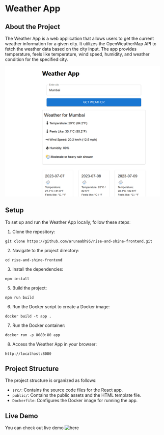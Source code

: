 # Weather App

## About the Project

The Weather App is a web application that allows users to get the current weather information for a given city. It utilizes the OpenWeatherMap API to fetch the weather data based on the city input. The app provides temperature, feels like temperature, wind speed, humidity, and weather condition for the specified city.

![Weather App Screenshot](./public/rise-and-shine-frontend.png)

## Setup

To set up and run the Weather App locally, follow these steps:

1. Clone the repository:

```
git clone https://github.com/arunaabh95/rise-and-shine-frontend.git
```


2. Navigate to the project directory:

```
cd rise-and-shine-frontend
```


3. Install the dependencies:

```
npm install
```

5. Build the project:

```
npm run build
```

6. Run the Docker script to create a Docker image:
```
docker build -t app .
```

7. Run the Docker container:

```
docker run -p 8080:80 app
```

8. Access the Weather App in your browser:

```
http://localhost:8080
```

## Project Structure

The project structure is organized as follows:

- `src/`: Contains the source code files for the React app.
- `public/`: Contains the public assets and the HTML template file.
- `Dockerfile`: Configures the Docker image for running the app.

## Live Demo

You can check out live demo ![here](https://app-oekwusa6aq-uc.a.run.app/)

